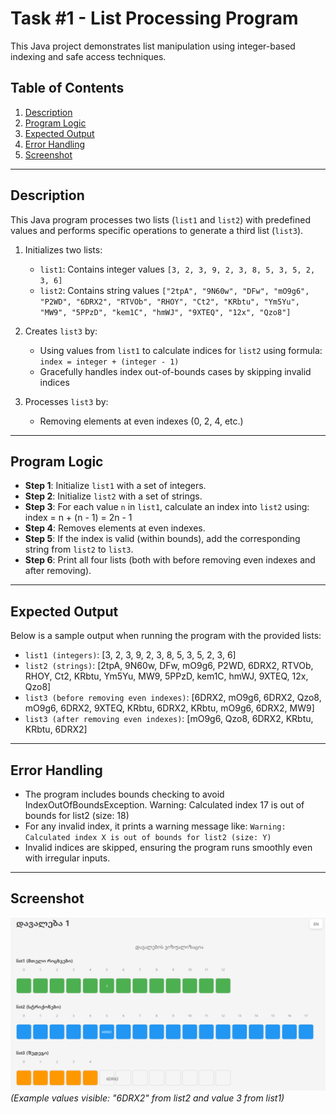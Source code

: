 # Task #1 - List Processing Program

This Java project demonstrates list manipulation using integer-based indexing and safe access techniques.

## Table of Contents

1. [Description](#description)  
2. [Program Logic](#program-logic)  
3. [Expected Output](#expected-output)  
4. [Error Handling](#error-handling) 
5. [Screenshot](#screenshot) 

---

## Description
This Java program processes two lists (`list1` and `list2`) with predefined values and performs specific operations to generate a third list (`list3`).

1. Initializes two lists:
   - `list1`: Contains integer values `[3, 2, 3, 9, 2, 3, 8, 5, 3, 5, 2, 3, 6]`
   - `list2`: Contains string values `["2tpA", "9N60w", "DFw", "mO9g6", "P2WD", "6DRX2", "RTVOb", "RHOY", "Ct2", "KRbtu", "Ym5Yu", "MW9", "5PPzD", "kem1C", "hmWJ", "9XTEQ", "12x", "Qzo8"]`

2. Creates `list3` by:
   - Using values from `list1` to calculate indices for `list2` using formula: `index = integer + (integer - 1)`
   - Gracefully handles index out-of-bounds cases by skipping invalid indices

3. Processes `list3` by:
   - Removing elements at even indexes (0, 2, 4, etc.)

---

## Program Logic

- **Step 1**: Initialize `list1` with a set of integers.
- **Step 2**: Initialize `list2` with a set of strings.
- **Step 3**: For each value `n` in `list1`, calculate an index into `list2` using:
index = n + (n - 1) = 2n - 1
- **Step 4**: Removes elements at even indexes.
- **Step 5**: If the index is valid (within bounds), add the corresponding string from `list2` to `list3`.
- **Step 6**: Print all four lists (both with before removing even indexes and after removing).

---

## Expected Output  

Below is a sample output when running the program with the provided lists:

- `list1 (integers)`: [3, 2, 3, 9, 2, 3, 8, 5, 3, 5, 2, 3, 6]
- `list2 (strings)`: [2tpA, 9N60w, DFw, mO9g6, P2WD, 6DRX2, RTVOb, RHOY, Ct2, KRbtu, Ym5Yu, MW9, 5PPzD, kem1C, hmWJ, 9XTEQ, 12x, Qzo8]
- `list3 (before removing even indexes)`: [6DRX2, mO9g6, 6DRX2, Qzo8, mO9g6, 6DRX2, 9XTEQ, KRbtu, 6DRX2, KRbtu, mO9g6, 6DRX2, MW9]
- `list3 (after removing even indexes)`: [mO9g6, Qzo8, 6DRX2, KRbtu, KRbtu, 6DRX2]

---

## Error Handling

- The program includes bounds checking to avoid IndexOutOfBoundsException.
Warning: Calculated index 17 is out of bounds for list2 (size: 18)
- For any invalid index, it prints a warning message like:
`Warning: Calculated index X is out of bounds for list2 (size: Y)`
- Invalid indices are skipped, ensuring the program runs smoothly even with irregular inputs.

---

## Screenshot
![Animation Screenshot](image.png)  
*(Example values visible: "6DRX2" from list2 and value 3 from list1)*
